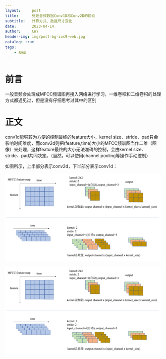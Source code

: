 ```yaml
---
layout:     post
title:      处理音频数据Conv1D和Conv2D的区别
subtitle:   计算方式、数据尺寸变化
date:       2023-04-14
author:     CWY
header-img: img/post-bg-ios9-web.jpg
catalog: true
tags:
    - 基础
---
```



# 前言

一般音频会处理成MFCC频谱图再接入网络进行学习，一维卷积和二维卷积的处理方式都遇见过，但是没有仔细思考过其中的区别

# 正文

conv1d能够较为方便的控制最终的feature大小，kernel size、stride、pad只会影响时间维度，而conv2d则把(feature,time)大小的MFCC频谱图当作二维（图像）来处理，这样feature最终的大小无法准确的控制，会由kernel size、stride、pad共同决定。（当然，可以使用channel pooling等操作手动控制）


如图所示，上半部分表示conv2d，下半部分表示conv1d：

![image](https://github.com/wuyangchen97/wuyangchen97.github.io/blob/master/img/conv1d_and_conv2d_diff_in_processing_audio.png)

<img src="../img/conv1d_and_conv2d_diff_in_processing_audio.png" alt="image">

